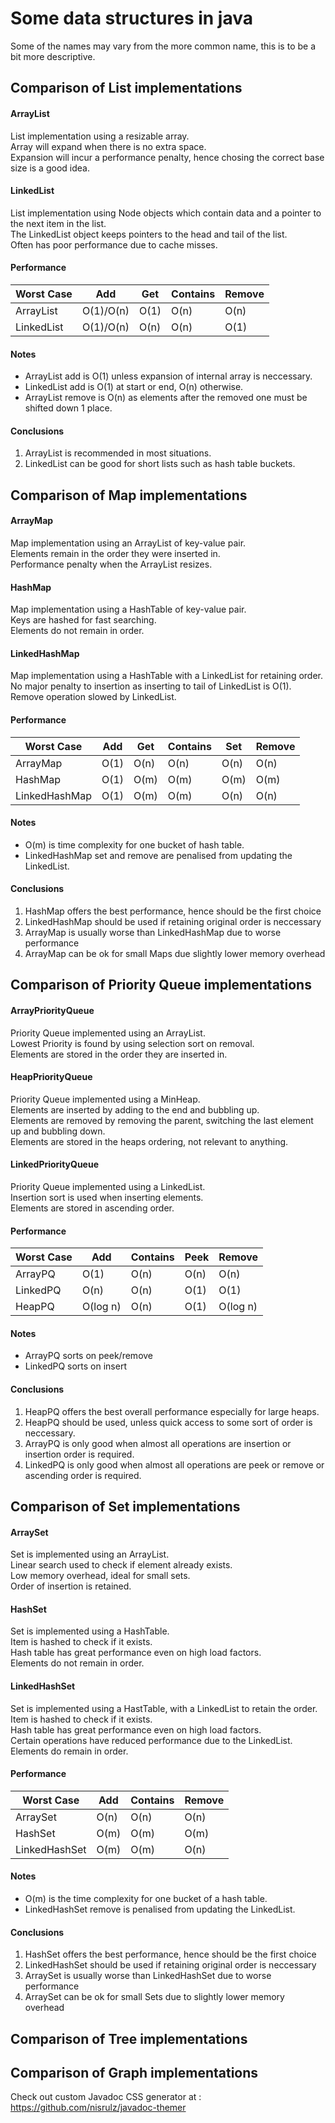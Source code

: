 # Some data structures in java
Some of the names may vary from the more common name, this is to be a bit more descriptive.  
## Comparison of List implementations
#### ArrayList
List implementation using a resizable array.  
Array will expand when there is no extra space.  
Expansion will incur a performance penalty, hence chosing the correct base size is a good idea.  

#### LinkedList
List implementation using Node objects which contain data and a pointer to the next item in the list.  
The LinkedList object keeps pointers to the head and tail of the list.  
Often has poor performance due to cache misses.  

#### Performance
| Worst Case | Add       | Get  | Contains | Remove |
|------------|-----------|------|----------|--------|
| ArrayList  | O(1)/O(n) | O(1) | O(n)     | O(n)   |
| LinkedList | O(1)/O(n) | O(n) | O(n)     | O(1)   |

#### Notes
* ArrayList add is O(1) unless expansion of internal array is neccessary.  
* LinkedList add is O(1) at start or end, O(n) otherwise.  
* ArrayList remove is O(n) as elements after the removed one must be shifted down 1 place.

#### Conclusions
1. ArrayList is recommended in most situations.
2. LinkedList can be good for short lists such as hash table buckets.

## Comparison of Map implementations
#### ArrayMap
Map implementation using an ArrayList of key-value pair.  
Elements remain in the order they were inserted in.  
Performance penalty when the ArrayList resizes.  

#### HashMap
Map implementation using a HashTable of key-value pair.  
Keys are hashed for fast searching.  
Elements do not remain in order.  

#### LinkedHashMap
Map implementation using a HashTable with a LinkedList for retaining order.  
No major penalty to insertion as inserting to tail of LinkedList is O(1).  
Remove operation slowed by LinkedList.  

#### Performance
| Worst Case    | Add  | Get  | Contains | Set  | Remove |
|---------------|------|------|----------|------|--------|
| ArrayMap      | O(1) | O(n) | O(n)     | O(n) | O(n)   |
| HashMap       | O(1) | O(m) | O(m)     | O(m) | O(m)   |
| LinkedHashMap | O(1) | O(m) | O(m)     | O(n) | O(n)   |

#### Notes
* O(m) is time complexity for one bucket of hash table.  
* LinkedHashMap set and remove are penalised from updating the LinkedList.  

#### Conclusions
1. HashMap offers the best performance, hence should be the first choice  
2. LinkedHashMap should be used if retaining original order is neccessary  
3. ArrayMap is usually worse than LinkedHashMap due to worse performance  
4. ArrayMap can be ok for small Maps due slightly lower memory overhead  

## Comparison of Priority Queue implementations
#### ArrayPriorityQueue
Priority Queue implemented using an ArrayList.  
Lowest Priority is found by using selection sort on removal.  
Elements are stored in the order they are inserted in.

#### HeapPriorityQueue
Priority Queue implemented using a MinHeap.  
Elements are inserted by adding to the end and bubbling up.  
Elements are removed by removing the parent, switching the last element up and bubbling down.  
Elements are stored in the heaps ordering, not relevant to anything.  

#### LinkedPriorityQueue
Priority Queue implemented using a LinkedList.  
Insertion sort is used when inserting elements.  
Elements are stored in ascending order.  

#### Performance
| Worst Case | Add      | Contains | Peek | Remove   |
|------------|----------|----------|------|----------|
| ArrayPQ    | O(1)     | O(n)     | O(n) | O(n)     |
| LinkedPQ   | O(n)     | O(n)     | O(1) | O(1)     |
| HeapPQ     | O(log n) | O(n)     | O(1) | O(log n) |

#### Notes
* ArrayPQ sorts on peek/remove
* LinkedPQ sorts on insert

#### Conclusions
1. HeapPQ offers the best overall performance especially for large heaps.
2. HeapPQ should be used, unless quick access to some sort of order is neccessary.
3. ArrayPQ is only good when almost all operations are insertion or insertion order is required.
4. LinkedPQ is only good when almost all operations are peek or remove or ascending order is required.

## Comparison of Set implementations
#### ArraySet
Set is implemented using an ArrayList.  
Linear search used to check if element already exists.  
Low memory overhead, ideal for small sets.  
Order of insertion is retained.  

#### HashSet
Set is implemented using a HashTable.  
Item is hashed to check if it exists.  
Hash table has great performance even on high load factors.  
Elements do not remain in order.  

#### LinkedHashSet
Set is implemented using a HastTable, with a LinkedList to retain the order.  
Item is hashed to check if it exists.  
Hash table has great performance even on high load factors.  
Certain operations have reduced performance due to the LinkedList.  
Elements do remain in order.  

#### Performance
| Worst Case    | Add  | Contains | Remove |
|---------------|------|----------|--------|
| ArraySet      | O(n) | O(n)     | O(n)   |
| HashSet       | O(m) | O(m)     | O(m)   |
| LinkedHashSet | O(m) | O(m)     | O(n)   |

#### Notes
* O(m) is the time complexity for one bucket of a hash table.
* LinkedHashSet remove is penalised from updating the LinkedList.

#### Conclusions
1. HashSet offers the best performance, hence should be the first choice
2. LinkedHashSet should be used if retaining original order is neccessary
3. ArraySet is usually worse than LinkedHashSet due to worse performance
4. ArraySet can be ok for small Sets due to slightly lower memory overhead


## Comparison of Tree implementations
## Comparison of Graph implementations

Check out custom Javadoc CSS generator at :  
https://github.com/nisrulz/javadoc-themer

